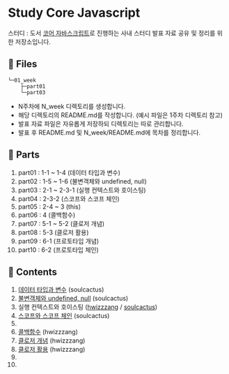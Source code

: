 # Study Core Javascript

스터디 : 도서 [코어 자바스크립트](https://www.aladin.co.kr/shop/wproduct.aspx?ItemId=206513031)로 진행하는 사내 스터디 발표 자료 공유 및 정리를 위한 저장소입니다.

## 📁 Files

```tree
└─01_week
    ├─part01
    └─part03
```

-   N주차에 N_week 디렉토리를 생성합니다.
-   해당 디렉토리의 README.md를 작성합니다. (예시 파일은 1주차 디렉토리 참고)
-   발표 자료 파일은 자유롭게 저장하되 디렉토리는 따로 관리합니다.
-   발표 후 README.md 및 N_week/README.md에 목차를 정리합니다.

## 📑 Parts

1. part01 : 1-1 ~ 1-4 (데이터 타입과 변수)
2. part02 : 1-5 ~ 1-6 (불변객체와 undefined, null)
3. part03 : 2-1 ~ 2-3-1 (실행 컨텍스트와 호이스팅)
4. part04 : 2-3-2 (스코프와 스코프 체인)
5. part05 : 2-4 ~ 3 (this)
6. part06 : 4 (콜백함수)
7. part07 : 5-1 ~ 5-2 (클로저 개념)
8. part08 : 5-3 (클로저 활용)
9. part09 : 6-1 (프로토타입 개념)
10. part10 : 6-2 (프로토타입 체인)

## 📝 Contents

1. [데이터 타입과 변수](01_week/part01/README.md) (soulcactus)
2. [불변객체와 undefined, null](02_week/part02/README.md) (soulcactus)
3. 실행 컨텍스트와 호이스팅 ([hwizzzang](01_week/part03/README.md) / [soulcactus](03_week/part03/README.md))
4. [스코프와 스코프 체인](04_week/part04/README.md) (soulcactus)
5.
6. [콜백함수](02_week/part06/README.md) (hwizzzang)
7. [클로저 개념](03_week/part07/README.md) (hwizzzang)
8. [클로저 활용](04_week/part08/README.md) (hwizzzang)
9.
10.
